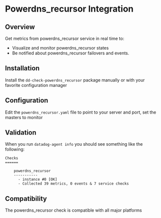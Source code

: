 # Powerdns_recursor Integration

## Overview

Get metrics from powerdns_recursor service in real time to:

* Visualize and monitor powerdns_recursor states
* Be notified about powerdns_recursor failovers and events.

## Installation

Install the `dd-check-powerdns_recursor` package manually or with your favorite configuration manager

## Configuration

Edit the `powerdns_recursor.yaml` file to point to your server and port, set the masters to monitor

## Validation

When you run `datadog-agent info` you should see something like the following:

    Checks
    ======

        powerdns_recursor
        -----------
          - instance #0 [OK]
          - Collected 39 metrics, 0 events & 7 service checks

## Compatibility

The powerdns_recursor check is compatible with all major platforms
